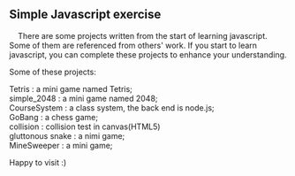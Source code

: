 
## Simple Javascript exercise


&nbsp;&nbsp;&nbsp;&nbsp;There are some projects written from the start of learning javascript. Some of them are referenced from others' work.
If you start to learn javascript, you can complete these projects to enhance your understanding.


Some of these projects:

Tetris : a mini game named Tetris;</br>
simple_2048 : a mini game named 2048;</br>
CourseSystem : a class system, the back end is node.js;</br>
GoBang : a chess game;</br>
collision : collision test in canvas(HTML5)</br>
gluttonous snake : a nimi game;</br>
MineSweeper : a mini game;</br>


Happy to visit :)



